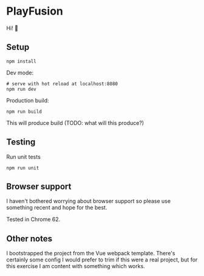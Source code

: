 # PlayFusion

Hi! 👋

## Setup

```
npm install
```

Dev mode:
```
# serve with hot reload at localhost:8080
npm run dev
```

Production build:
```
npm run build
```

This will produce build (TODO: what will this produce?)

## Testing

Run unit tests

```
npm run unit
```

## Browser support

I haven't bothered worrying about browser support so please use something recent and hope for the best.

Tested in Chrome 62.

## Other notes

I bootstrapped the project from the Vue webpack template. There's certainly some config I would prefer to trim if this were a real project, but for this exercise I am content with something which works.

